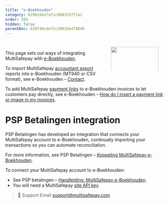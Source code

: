 ```yaml
---
title: "e-Boekhouden"
category: 62962dee7af1c800355771a1
order: 203
hidden: false
parentDoc: 629f40cdef2c3001bbd78848
---
```


<img src="https://raw.githubusercontent.com/MultiSafepay/docs/master/static/svgs/E-boekhouden.svg" width="150" align ="right" style="margin: 20px; max-height: 75px"/>
<br>

This page sets out ways of integrating MultiSafepay with [e-Boekhouden](https://www.e-boekhouden.nl/koppelingen/payment-service-providers/multisafepay?qsm=387).

To import MultiSafepay [accountant export](/accounting/reports/accountant-export/) reports into e-Boekhouden (MT940 or CSV format), see e-Boekhouden – [Contact](https://www.e-boekhouden.nl/contact).

To add MultiSafepay [payment links](/payments/checkout/payment-link/) to e-Boekhouden invoices to let customers pay directly, see e-Boekhouden – [How do I insert a payment link or image in my invoices](https://secure.e-boekhouden.nl/bh/kb.asp?ACTION=SHOW&ID=237&POPUP=1).

# PSP Betalingen integration

PSP Betalingen has developed an integration that connects your MultiSafepay account to e-Boekhouden, continually importing your transactions so you can automate reconciliation.

For more information, see PSP Betalingen – [Koppeling MultiSafepay e-Boekhouden](https://www.webwinkelfacturen.nl/koppelingpsp.php?shopsystem=multisafepay&invoicesystem=eboekhouden).

To connect your MultiSafepay account to e-Boekhouden:

- See PSP betalingen – [Handleiding: MultiSafepay e-Boekhouden](https://handleidingen.pspbetalingen.nl/handleiding-multisafepay-eboekhouden).
- You will need a MultiSafepay [site API key](/websites/managing-websites/#site-id-api-key-and-secure-code).

> 💬  Support
> Email <support@multisafepay.com>